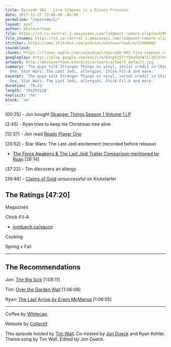 ```yaml
---
title: Episode 002 - Lisa Simpson is a Disney Princess
date: 2017-12-27 23:08:00 -06:00
permalink: "/episode/2/"
layout: post
author: Whatevertown
file: https://s3.ca-central-1.amazonaws.com/lodgment-remark-slipshod/002.mp3
file_itunes: https://s3.ca-central-1.amazonaws.com/lodgment-remark-slipshod/002.m4a
stitcher: https://www.stitcher.com/podcast/whatevertown/e/52980662
soundcloud:
itunes: https://itunes.apple.com/ca/podcast/episode-002-lisa-simpson-is-a-disney-princess/id1326449177?i=1000398554515&mt=2
googleplay: https://play.google.com/music/m/D3nphz5frt56ofm74fil2dib7n4?t=Episode_002_-_Lisa_Simpson_is_a_Disney_Princess-Whatevertown
artwork: http://whatevertown.com/dist/artwork/artwork_default.jpg
summary: 'The guys talk Stranger Things on vinyl, social credit in China, Ready Player
  One, Star Wars: The Last Jedi, allergies, Chick-Fil-A and more.'
excerpt: 'The guys talk Stranger Things on vinyl, social credit in China, Ready Player
  One, Star Wars: The Last Jedi, allergies, Chick-Fil-A and more.'
duration: '79:31'
length: '101293126'
explicit: 'no'
block: 'no'
---
```


[00:35] - Jon bought [Stranger Things Season 1 Volume 1 LP](http://www.lakeshorerecordsshop.com/product/stranger-things-volume-one-deluxe-vinyl-kyle-dixon-michael-stein)

[2:45] - Ryan tries to keep his Christmas tree alive

[12:37] - Jon read [Ready Player One](https://www.goodreads.com/book/show/9969571-ready-player-one)

[20:52] - Star Wars: The Last Jedi excitement (recorded before release)
- [The Force Awakens & The Last Jedi Trailer Comparison mentioned by Ryan](https://www.youtube.com/watch?v=IE8nbiL_Msk) [26:14]

[37:22] - Tim discovers an allergy

[39:48] - [Claims of Gold](https://www.kickstarter.com/projects/keymastergames/claims-of-gold/) unsuccessful on Kickstarter

## The Ratings [47:20]

Magazines

Chick-Fil-A
- [jondueck.ca/sauce](https://jondueck.ca/sauce/)

Cooking

Spring v Fall

---

## The Recommendations

Jon: [The Big Sick](http://www.thebigsickmovie.com) [1:05:11]

Tim: [Over the Garden Wall](http://www.cartoonnetwork.ca) [1:06:08]

Ryan: [The Last Arrow by Erwin McManus](https://www.goodreads.com/book/show/33508622-the-last-arrow) [1:06:55]

---

Coffee by [Whitecap](http://drinkwhitecap.com/).

Website by [Collectif](http://collectif.co).

This episode hosted by [Tim Wall](https://twitter.com/timjosephwall/). Co-hosted by [Jon Dueck](https://twitter.com/jondueck/) and Ryan Kehler. Theme song by Tim Wall. Edited by Jon Dueck.
